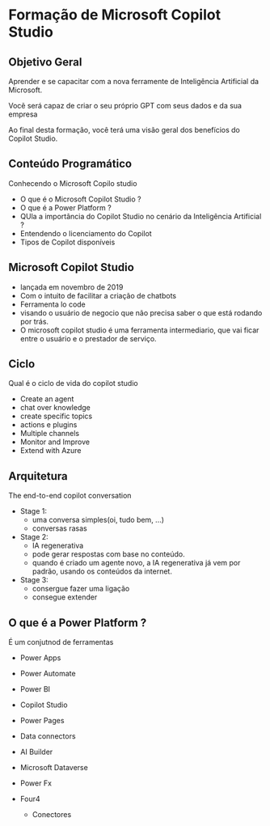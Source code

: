 # Formação de Microsoft Copilot Studio

## Objetivo Geral

Aprender e se capacitar com a nova ferramente de Inteligência Artificial da Microsoft.

Vocẽ será capaz de criar o seu próprio GPT com seus dados e da sua empresa

Ao final desta formação, você terá uma visão geral dos benefícios do Copilot Studio.

## Conteúdo Programático 

Conhecendo o Microsoft Copilo studio

- O que é o Microsoft Copilot Studio ?
- O que é a Power Platform ?
- QUla a importância do Copilot Studio no cenário da Inteligência Artificial ?
- Entendendo o licenciamento do Copilot
- Tipos de Copilot disponíveis

## Microsoft Copilot Studio 

- lançada em novembro de 2019
- Com o intuito de facilitar a criação de chatbots
- Ferramenta lo code
- visando o usuário de negocio que não precisa saber o que está rodando por trás.
- O microsoft copilot studio é uma ferramenta intermediario, que vai ficar entre o usuário e o prestador de serviço.

## Ciclo

Qual é o ciclo de vida do copilot studio

- Create an agent
- chat over knowledge
- create specific topics
- actions e plugins
- Multiple channels
- Monitor and Improve
- Extend with Azure

## Arquitetura

The end-to-end copilot conversation

- Stage 1: 
    - uma conversa simples(oi, tudo bem, ...)
    - conversas rasas
- Stage 2:
    - IA regenerativa
    - pode gerar respostas com base no conteúdo.
    - quando é criado um agente novo, a IA regenerativa já vem por padrão, usando os conteúdos da internet.
- Stage 3:
    - consergue fazer uma ligação
    - consegue extender

## O que é a Power Platform  ?

É um conjutnod de ferramentas

- Power Apps
- Power Automate
- Power BI
- Copilot Studio
- Power Pages

- Data connectors
- AI Builder
- Microsoft Dataverse
- Power Fx
- Four4
    - Conectores
